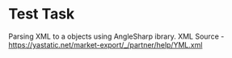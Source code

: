 # Test Task
Parsing XML to a objects using AngleSharp ibrary.
XML Source - https://yastatic.net/market-export/_/partner/help/YML.xml
